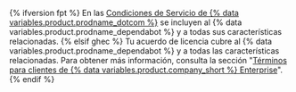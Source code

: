 {% ifversion fpt %}
En las [Condiciones de Servicio de {% data variables.product.prodname_dotcom %}](/free-pro-team@latest/github/site-policy/github-terms-of-service) se incluyen al {% data variables.product.prodname_dependabot %} y a todas sus características relacionadas.
{% elsif ghec %}
Tu acuerdo de licencia cubre al {% data variables.product.prodname_dependabot %} y a todas las características relacionadas. Para obtener más información, consulta la sección "[Términos para clientes de {% data variables.product.company_short %} Enterprise](https://github.com/enterprise-legal)".
{% endif %}
